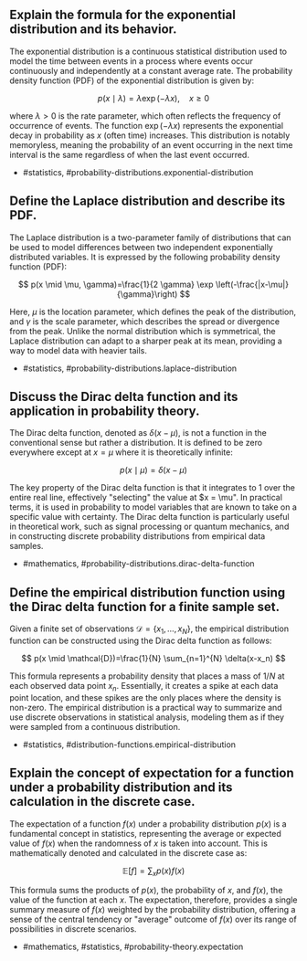 ## Explain the formula for the exponential distribution and its behavior.
The exponential distribution is a continuous statistical distribution used to model the time between events in a process where events occur continuously and independently at a constant average rate. The probability density function (PDF) of the exponential distribution is given by:

$$
p(x \mid \lambda)=\lambda \exp (-\lambda x), \quad x \geqslant 0
$$

where $\lambda > 0$ is the rate parameter, which often reflects the frequency of occurrence of events. The function $\exp(-\lambda x)$ represents the exponential decay in probability as $x$ (often time) increases. This distribution is notably memoryless, meaning the probability of an event occurring in the next time interval is the same regardless of when the last event occurred.

- #statistics, #probability-distributions.exponential-distribution

## Define the Laplace distribution and describe its PDF.
The Laplace distribution is a two-parameter family of distributions that can be used to model differences between two independent exponentially distributed variables. It is expressed by the following probability density function (PDF):

$$
p(x \mid \mu, \gamma)=\frac{1}{2 \gamma} \exp \left(-\frac{|x-\mu|}{\gamma}\right)
$$

Here, $\mu$ is the location parameter, which defines the peak of the distribution, and $\gamma$ is the scale parameter, which describes the spread or divergence from the peak. Unlike the normal distribution which is symmetrical, the Laplace distribution can adapt to a sharper peak at its mean, providing a way to model data with heavier tails.

- #statistics, #probability-distributions.laplace-distribution

## Discuss the Dirac delta function and its application in probability theory.
The Dirac delta function, denoted as $\delta(x-\mu)$, is not a function in the conventional sense but rather a distribution. It is defined to be zero everywhere except at $x = \mu$ where it is theoretically infinite:

$$
p(x \mid \mu)=\delta(x-\mu)
$$

The key property of the Dirac delta function is that it integrates to 1 over the entire real line, effectively "selecting" the value at $x = \mu". In practical terms, it is used in probability to model variables that are known to take on a specific value with certainty. The Dirac delta function is particularly useful in theoretical work, such as signal processing or quantum mechanics, and in constructing discrete probability distributions from empirical data samples.

- #mathematics, #probability-distributions.dirac-delta-function

## Define the empirical distribution function using the Dirac delta function for a finite sample set.
Given a finite set of observations $\mathcal{D}=\{x_1, \ldots, x_N\}$, the empirical distribution function can be constructed using the Dirac delta function as follows:

$$
p(x \mid \mathcal{D})=\frac{1}{N} \sum_{n=1}^{N} \delta(x-x_n)
$$

This formula represents a probability density that places a mass of $1/N$ at each observed data point $x_n$. Essentially, it creates a spike at each data point location, and these spikes are the only places where the density is non-zero. The empirical distribution is a practical way to summarize and use discrete observations in statistical analysis, modeling them as if they were sampled from a continuous distribution.

- #statistics, #distribution-functions.empirical-distribution

## Explain the concept of expectation for a function under a probability distribution and its calculation in the discrete case.
The expectation of a function $f(x)$ under a probability distribution $p(x)$ is a fundamental concept in statistics, representing the average or expected value of $f(x)$ when the randomness of $x$ is taken into account. This is mathematically denoted and calculated in the discrete case as:

$$
\mathbb{E}[f] = \sum_x p(x) f(x)
$$

This formula sums the products of $p(x)$, the probability of $x$, and $f(x)$, the value of the function at each $x$. The expectation, therefore, provides a single summary measure of $f(x)$ weighted by the probability distribution, offering a sense of the central tendency or "average" outcome of $f(x)$ over its range of possibilities in discrete scenarios.

- #mathematics, #statistics, #probability-theory.expectation
